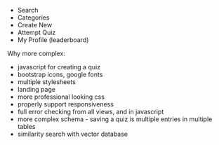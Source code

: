 
- Search
- Categories
- Create New
- Attempt Quiz
- My Profile (leaderboard)


Why more complex:

- javascript for creating a quiz
- bootstrap icons, google fonts
- multiple stylesheets
- landing page
- more professional looking css
- properly support responsiveness
- full error checking from all views, and in javascript
- more complex schema - saving a quiz is multiple entries in multiple tables
- similarity search with vector database






